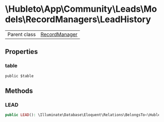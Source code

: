 
# \Hubleto\App\Community\Leads\Models\RecordManagers\LeadHistory
<table class='table-default dense'>
<tr><td>Parent class</td><td><a href="../../../../../Erp/RecordManager">RecordManager</a></td></tr></table>


## Properties

### table

`public $table`


## Methods

### LEAD

```php
public LEAD(): \Illuminate\Database\Eloquent\Relations\BelongsTo<\Hubleto\App\Community\Leads\Models\RecordManagers\Lead,\Hubleto\App\Community\Leads\Models\RecordManagers\LeadHistory>
```

